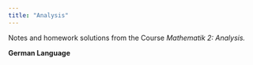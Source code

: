 ```yaml
---
title: "Analysis"
---
```


Notes and homework solutions from the Course _Mathematik 2: Analysis._

**German Language**
